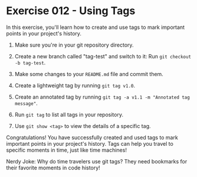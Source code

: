 # Exercise 012 - Using Tags

In this exercise, you'll learn how to create and use tags to mark important points in
your project's history.

1. Make sure you're in your git repository directory.

2. Create a new branch called "tag-test" and switch to it:
   Run `git checkout -b tag-test`.

3. Make some changes to your `README.md` file and commit them.

4. Create a lightweight tag by running `git tag v1.0`.

5. Create an annotated tag by running `git tag -a v1.1 -m "Annotated tag message"`.

6. Run `git tag` to list all tags in your repository.

7. Use `git show <tag>` to view the details of a specific tag.

Congratulations! You have successfully created and used tags to mark important points
in your project's history. Tags can help you travel to specific moments in time, just
like time machines!

Nerdy Joke: Why do time travelers use git tags? They need bookmarks for their favorite
moments in code history!

